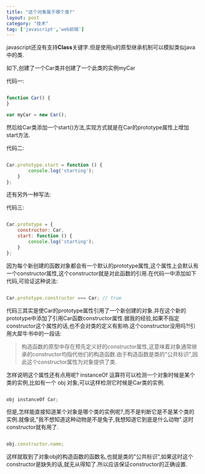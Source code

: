 ```yaml
---
title: "这个对象属于哪个类?"
layout: post
category: "技术"
tag: ['javascript','web前端']
---
```


javascript还没有支持**Class**关键字.但是使用js的原型继承机制可以模拟类似java中的类.

如下,创建了一个Car类并创建了一个此类的实例myCar

代码一:

```javascript

function Car() {
}

var myCar = new Car();

```

然后给Car类添加一个start()方法,实现方式就是在Car的prototype属性上增加start方法.

代码二:

```javascript

Car.prototype.start = function () {
		console.log('starting');	
	}
};

```

还有另外一种写法:

代码三:

```javascript

Car.prototype = {
	constructor: Car,
	start: function () {
		console.log('starting');	
	}
};

```

因为每个新创建的函数对象都会有一个默认的prototype属性,这个属性上会默认有一个constructor属性,这个constructor就是对此函数的引用.在代码一中添加如下代码,可验证这种说法:

```javascript

Car.prototype.constructor === Car; // true

```

代码三其实是使Car的prototype属性引用了一个新创建的对象.并在这个新的prototype中添加了引用Car函数constructor属性.据我的经验,如果不指定constructor这个属性的话,也不会对类的定义有影响.这个constructor没用吗?!引用大犀牛书中的一段话:

>构造函数的原型中存在预先定义好的constructor属性,这意味着对象通常继承的constructor均指代他们的构造函数.由于构造函数是类的"公共标识",因此这个constructor属性为对象提供了类.	

怎样说明这个属性还有点用呢? instanceOf 运算符可以检测一个对象时候是某个类的实例,比如有一个 obj 对象,可以这样检测它时候是Car类的实例.

```javascript

obj instanceOf Car;

```

但是,怎样能直接知道某个对象是哪个类的实例呢?,而不是判断它是不是某个类的实例.就像说,"我不想知道这种动物是不是兔子,我想知道它到底是什么动物".这时constructor就有用了.

```javascript

obj.constructor.name;

```

这样就取到了对象obj的构造函数的函数名,也就是类的"公共标识",如果这时这个constructor是缺失的话,就无从得知了.所以应该保证constructor的正确设置.

